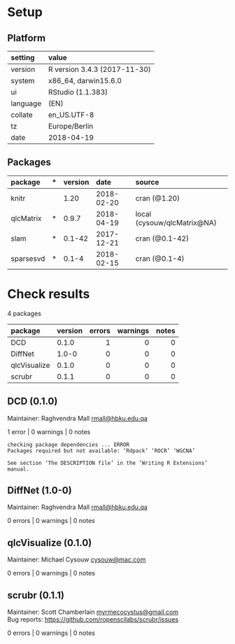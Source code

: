 # Setup

## Platform

|setting  |value                        |
|:--------|:----------------------------|
|version  |R version 3.4.3 (2017-11-30) |
|system   |x86_64, darwin15.6.0         |
|ui       |RStudio (1.1.383)            |
|language |(EN)                         |
|collate  |en_US.UTF-8                  |
|tz       |Europe/Berlin                |
|date     |2018-04-19                   |

## Packages

|package   |*  |version |date       |source                      |
|:---------|:--|:-------|:----------|:---------------------------|
|knitr     |   |1.20    |2018-02-20 |cran (@1.20)                |
|qlcMatrix |*  |0.9.7   |2018-04-19 |local (cysouw/qlcMatrix@NA) |
|slam      |*  |0.1-42  |2017-12-21 |cran (@0.1-42)              |
|sparsesvd |*  |0.1-4   |2018-02-15 |cran (@0.1-4)               |

# Check results

4 packages

|package      |version | errors| warnings| notes|
|:------------|:-------|------:|--------:|-----:|
|DCD          |0.1.0   |      1|        0|     0|
|DiffNet      |1.0-0   |      0|        0|     0|
|qlcVisualize |0.1.0   |      0|        0|     0|
|scrubr       |0.1.1   |      0|        0|     0|

## DCD (0.1.0)
Maintainer: Raghvendra Mall <rmall@hbku.edu.qa>

1 error  | 0 warnings | 0 notes

```
checking package dependencies ... ERROR
Packages required but not available: ‘Rdpack’ ‘ROCR’ ‘WGCNA’

See section ‘The DESCRIPTION file’ in the ‘Writing R Extensions’
manual.
```

## DiffNet (1.0-0)
Maintainer: Raghvendra Mall <rmall@hbku.edu.qa>

0 errors | 0 warnings | 0 notes

## qlcVisualize (0.1.0)
Maintainer: Michael Cysouw <cysouw@mac.com>

0 errors | 0 warnings | 0 notes

## scrubr (0.1.1)
Maintainer: Scott Chamberlain <myrmecocystus@gmail.com>  
Bug reports: https://github.com/ropenscilabs/scrubr/issues

0 errors | 0 warnings | 0 notes

